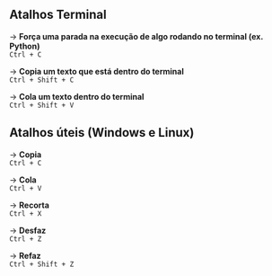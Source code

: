 ## Atalhos Terminal

→ **Força uma parada na execução de algo rodando no terminal (ex. Python)**<br>
`Ctrl + C`

→ **Copia um texto que está dentro do terminal**<br>
`Ctrl + Shift + C`

→ **Cola um texto dentro do terminal**<br>
`Ctrl + Shift + V`

## Atalhos úteis (Windows e Linux)

→ **Copia**<br>
`Ctrl + C`

→ **Cola**<br>
`Ctrl + V`

→ **Recorta**<br>
`Ctrl + X`

→ **Desfaz**<br>
`Ctrl + Z`

→ **Refaz**<br>
`Ctrl + Shift + Z`
